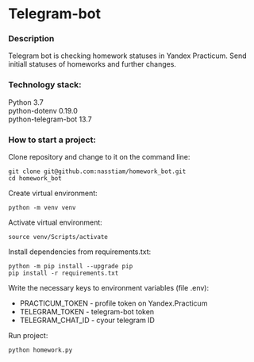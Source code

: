 # Telegram-bot

### Description
Telegram bot is checking homework statuses in Yandex Practicum.
Send initiall statuses of homeworks and further changes.


### Technology stack:  
Python 3.7  
python-dotenv 0.19.0  
python-telegram-bot 13.7 


### How to start a project:
Clone repository and change to it on the command line:

```
git clone git@github.com:nasstiam/homework_bot.git
cd homework_bot
```
Create virtual environment:

```
python -m venv venv
```
Activate virtual environment:
```
source venv/Scripts/activate
```
Install dependencies from requirements.txt:

```
python -m pip install --upgrade pip
pip install -r requirements.txt
```


Write the necessary keys to environment variables (file .env):

- PRACTICUM_TOKEN - profile token on Yandex.Practicum
- TELEGRAM_TOKEN - telegram-bot token
- TELEGRAM_CHAT_ID - сyour telegram ID

Run project:
```
python homework.py
```

